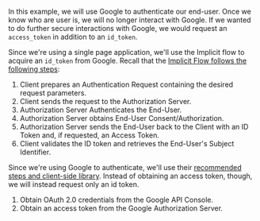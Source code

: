 
In this example, we will use Google to authenticate our end-user. Once we know who are user is, we will no longer interact with Google. If we wanted to do further secure interactions with Google, we would request an `access_token` in addition to an `id_token`.

Since we're using a single page application, we'll use the Implicit flow to acquire an `id_token` from Google. Recall that the [Implicit Flow follows the following steps][1]:

1. Client prepares an Authentication Request containing the desired request parameters.
1. Client sends the request to the Authorization Server.
1. Authorization Server Authenticates the End-User.
1. Authorization Server obtains End-User Consent/Authorization.
1. Authorization Server sends the End-User back to the Client with an ID Token and, if requested, an Access Token.
1. Client validates the ID token and retrieves the End-User's Subject Identifier.

Since we're using Google to authenticate, we'll use their [recommended steps and client-side library][2]. Instead of obtaining an access token, though, we will instead request only an id token.

1. Obtain OAuth 2.0 credentials from the Google API Console.
2. Obtain an access token from the Google Authorization Server.

[0]: https://developers.google.com/identity/protocols/OpenIDConnect

[1]: http://openid.net/specs/openid-connect-core-1_0.html#ImplicitFlowSteps

[2]: https://developers.google.com/identity/protocols/OAuth2?csw=1#clientside